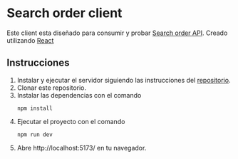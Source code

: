 # Search order client

Este client esta diseñado para consumir y probar [Search order API](https://github.com/EdinsonGomez/search-orders-api). Creado utilizando [React](https://react.dev/)

## Instrucciones
1. Instalar y ejecutar el servidor siguiendo las instrucciones del [repositorio](https://github.com/EdinsonGomez/search-orders-api).
2. Clonar este repositorio.
3. Instalar las dependencias con el comando
   ```
   npm install
   ```
4. Ejecutar el proyecto con el comando
   ```
   npm run dev
   ```
5. Abre http://localhost:5173/ en tu navegador.
